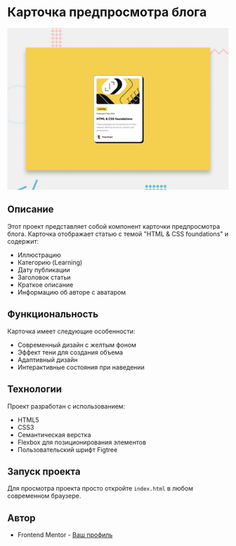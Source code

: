 # Карточка предпросмотра блога

![Предпросмотр проекта](./screenshot.jpg)

## Описание

Этот проект представляет собой компонент карточки предпросмотра блога. Карточка отображает статью с темой "HTML & CSS foundations" и содержит:

- Иллюстрацию
- Категорию (Learning)
- Дату публикации
- Заголовок статьи
- Краткое описание
- Информацию об авторе с аватаром

## Функциональность

Карточка имеет следующие особенности:
- Современный дизайн с желтым фоном
- Эффект тени для создания объема
- Адаптивный дизайн
- Интерактивные состояния при наведении

## Технологии

Проект разработан с использованием:
- HTML5
- CSS3
- Семантическая верстка
- Flexbox для позиционирования элементов
- Пользовательский шрифт Figtree

## Запуск проекта

Для просмотра проекта просто откройте `index.html` в любом современном браузере.

## Автор

- Frontend Mentor - [Ваш профиль](https://www.frontendmentor.io/profile/yourusername)
